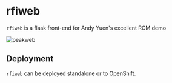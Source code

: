 # rfiweb

`rfiweb` is a flask front-end for Andy Yuen's excellent RCM demo

![peakweb](https://i.imgur.com/gHE03uZ.png)

## Deployment

`rfiweb` can be deployed standalone or to OpenShift. 
